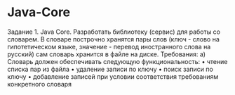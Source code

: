 # Java-Core
Задание 1. Java Core. Разработать библиотеку (сервис) для работы со словарем. В словаре построчно хранятся пары слов (ключ - слово на гипотетическом языке, значение - перевод иностранного слова на русский) сам словарь хранится в файле на диске. Требования:
а) Словарь должен обеспечивать следующую функциональность:
•	чтение списка пар из файла
•	удаление записи по ключу
•	поиск записи по ключу
•	добавление записей при условии соответствия требованиям конкретного словаря
